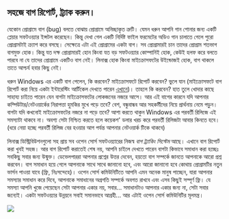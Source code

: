 ﻿

<div id="corps">

<h2>সহজে বাগ রিপোর্ট, ট্র্যাক করুন।</h2>



যেকোন প্রোগ্রামে বাগ (bug) বলতে বোঝায় প্রোগ্রামে অনিচ্ছাকৃত ত্রুটি। যেমন ধরুন আপনি গান শোনার জন্য একটি প্লেয়ার সফটওয়্যার ইন্সটল করেছেন। কিন্তু দেখা গেল একটি নির্দিষ্ট ফাইল ফরমেটের অডিও গান চালাতে গেলে পুরো প্রোগ্রামটাই ক্র্যাশ করে বসছে। সেক্ষেত্রে এটা এই প্রোগ্রামের একটা বাগ। সব প্রোগ্রামারই চান তাদের প্রোগ্রাম শতভাগ বাগমুক্ত হোক। কিন্তু যত দক্ষ প্রোগ্রামারই হোন কিংবা যত বড় সফটওয়্যার কোম্পানিই হোক, কেউই হলফ করে বলতে পারবে না যে তাদের প্রোগ্রামে একটিও বাগ নেই। লিনাক্স হোক কিংবা মাইক্রোসফটের উইন্ডোজই হোক, বাগ থাকলে তাতে আশ্চর্য হবার কিছু নেই।



ধরুন Windows এর একটি বাগ পেলেন, কি করবেন? মাইক্রোসফটে রিপোর্ট করবেন? ভুলে যান (মাইক্রোসফটে বাগ রিপোর্ট করা নিয়ে একটা ইন্টারেস্টিং আর্টিকেল দেখতে পারেন <a href="http://www.oreillynet.com/mac/blog/2002/06/mission_impossible_submitting.html">এখানে</a>)। তাহলে কি করবেন? হাত তুলে খোদার কাছে সাহায্য চাইতে পারেন যেন বাগটা মাইক্রোসফটের লোকজনের নজরে আসে। আর এই বাগের কারনে যদি আপনার কম্পিউটার/নেটওয়ার্কের নিরাপত্তা হুমকির মুখে পড়ে তবে? বেশ, বন্ধুবান্ধব আর সহকর্মীদের নিয়ে প্রার্থনায় নেমে পড়ুন।
বাগটা যদি কখনোই মাইক্রোসফটের নজরে না পড়ে তবে? আশা করতে থাকুন Windows এর পরবর্তী রিলিজে এই সমস্যাটা থাকবে না। অবশ্য সেটা নিশ্চিত করতে হলে কয়েকশ' ডলার খরচ করে পরবর্তী রিলিজটা আবার কিনতে হবে। (ধরে নেয়া হচ্ছে পরবর্তী রিলিজ বের হওয়ার আগ পর্যন্ত আপনার নেটওয়ার্ক টিকে থাকবে)



লিনাক্স ডিস্ট্রিবিউশনগুলো সহ প্রায় সব ওপেন সোর্স সফটওয়্যারের নিজস্ব <i>বাগ ট্র্যাকিং সিস্টেম</i> আছে। এখানে বাগ রিপোর্ট করা খুবই সহজ। আর বাগ রিপোর্ট করাতেই শেষ নয়, আপনি চাইলে দেখতে পারেন বাগটা কিভাবে সমাধান করা হচ্ছেঃ সবকিছু সবার জন্য উন্মুক্ত। ডেভেলপাররা আপনার প্রশ্নের উত্তর দেবেন, হয়তো বাগ সম্পর্কে জানতে আপনাকে আরো প্রশ্ন করবেন। বাগ সমাধান হয়ে গেলে আপনাকে সাথে সাথে জানানো হবে, এবং আরো জানানো হবে কোথায় প্রোগ্রামটির নতুন ভার্সন পাওয়া যাবে (ফ্রি, নিঃসন্দেহে)। ওপেন সোর্স কমিউনিটিতে আপনি এমন অনেক মানুষ পাচ্ছেন, যারা আপনার সমস্যার সমাধান করে দিবে, আপনাকে সমাধানের অগ্রগতি সম্পর্কে অবগত রাখবে এবং এসব কিছুই সম্পূর্ণ ফ্রি। যে সমস্যা আপনি খুজে পেয়েছেন সেটা আপনার একার নয়, সবার... সমাধানটাও আপনার একার জন্য না, সেটা সবার জন্যেই। একটা সফটওয়্যার উন্নয়নে সবাই সমানভাবে আগ্রহী... আর এটাই ওপেন সোর্স কমিউনিটির মূলমন্ত্র।

<img src="Images/report_bugs_thumb.png" />

</div>


